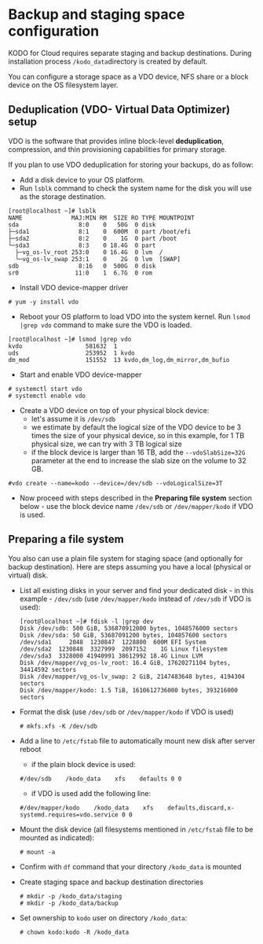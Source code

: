 # Backup and staging space configuration

KODO for Cloud requires separate staging and backup destinations.  During installation process  `/kodo_data`directory is created by default. 

You can configure a storage space as a VDO device, NFS share or a block device on the OS filesystem layer.

## Deduplication \(VDO- Virtual Data Optimizer\) setup

 VDO is the software that provides inline block-level **deduplication**, compression, and thin provisioning capabilities for primary storage.

If you plan to use VDO deduplication for storing your backups, do as follow: 

* Add a disk device to your OS platform. 
* Run `lsblk` command to check the system name for the disk you will use as the storage destination.  

```text
[root@localhost ~]# lsblk
NAME              MAJ:MIN RM  SIZE RO TYPE MOUNTPOINT
sda                 8:0    0   50G  0 disk
├─sda1              8:1    0  600M  0 part /boot/efi
├─sda2              8:2    0    1G  0 part /boot
└─sda3              8:3    0 18.4G  0 part
  ├─vg_os-lv_root 253:0    0 16.4G  0 lvm  /
  └─vg_os-lv_swap 253:1    0    2G  0 lvm  [SWAP]
sdb                 8:16   0  500G  0 disk
sr0                11:0    1  6.7G  0 rom
```

* Install VDO device-mapper driver

```text
# yum -y install vdo
```

* Reboot your OS platform to load VDO into the system kernel. Run `lsmod |grep vdo` command to make sure the VDO is loaded. 

```text
[root@localhost ~]# lsmod |grep vdo
kvdo                  581632  1
uds                   253952  1 kvdo
dm_mod                151552  13 kvdo,dm_log,dm_mirror,dm_bufio
```

* Start and enable VDO device-mapper

```text
# systemctl start vdo
# systemctl enable vdo
```

* Create a VDO device on top of your physical block device:
  * let's assume it is `/dev/sdb`
  * we estimate by default the logical size of the VDO device to be 3 times the size of your physical device, so in this example, for 1 TB physical size, we can try with 3 TB logical size
  * if the block device is larger than 16 TB, add the `--vdoSlabSize=32G` parameter at the end to increase the slab size on the volume to 32 GB.

```text
#vdo create --name=kodo --device=/dev/sdb --vdoLogicalSize=3T
```

* Now proceed with steps described in the **Preparing file system** section below - use the block device name `/dev/sdb`  or  `/dev/mapper/kodo` if VDO is used.

## Preparing a file system

You also can use a plain file system for staging space \(and optionally for backup destination\). Here are steps assuming you have a local \(physical or virtual\) disk.

* List all existing disks in your server and find your dedicated disk - in this example - `/dev/sdb` \(use `/dev/mapper/kodo` instead of `/dev/sdb` if VDO is used\):

  ```text
  [root@localhost ~]# fdisk -l |grep dev
  Disk /dev/sdb: 500 GiB, 536870912000 bytes, 1048576000 sectors
  Disk /dev/sda: 50 GiB, 53687091200 bytes, 104857600 sectors
  /dev/sda1     2048  1230847  1228800  600M EFI System
  /dev/sda2  1230848  3327999  2097152    1G Linux filesystem
  /dev/sda3  3328000 41940991 38612992 18.4G Linux LVM
  Disk /dev/mapper/vg_os-lv_root: 16.4 GiB, 17620271104 bytes, 34414592 sectors
  Disk /dev/mapper/vg_os-lv_swap: 2 GiB, 2147483648 bytes, 4194304 sectors
  Disk /dev/mapper/kodo: 1.5 TiB, 1610612736000 bytes, 393216000 sectors
  ```

* Format the disk \(use `/dev/sdb` or `/dev/mapper/kodo` if VDO is used\)

  ```text
  # mkfs.xfs -K /dev/sdb
  ```

* Add a line to `/etc/fstab` file to automatically mount new  disk after server reboot

  * if the plain block device is used:

  ```text
  #/dev/sdb    /kodo_data    xfs    defaults 0 0
  ```

  * if VDO is used add the following line:

  ```text
  #/dev/mapper/kodo    /kodo_data    xfs    defaults,discard,x-systemd.requires=vdo.service 0 0
  ```

* Mount the disk device \(all filesystems mentioned in `/etc/fstab` file to be mounted as indicated\): 

  ```text
  # mount -a
  ```

* Confirm with `df` command that your directory `/kodo_data` is mounted
* Create staging space and backup destination directories

  ```text
  # mkdir -p /kodo_data/staging
  # mkdir -p /kodo_data/backup
  ```

* Set ownership to `kodo` user on directory `/kodo_data`:

  ```text
  # chown kodo:kodo -R /kodo_data
  ```



